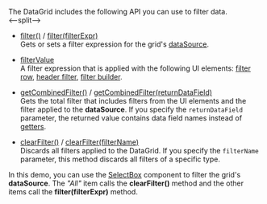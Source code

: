 The DataGrid includes the following API you can use to filter data.     
<--split-->

- [filter()](/Documentation/ApiReference/UI_Components/dxDataGrid/Methods/#filter) / [filter(filterExpr)](/Documentation/ApiReference/UI_Components/dxDataGrid/Methods/#filterfilterExpr)       
Gets or sets a filter expression for the grid's [dataSource](/Documentation/ApiReference/UI_Components/dxDataGrid/Configuration/#dataSource).

- [filterValue](/Documentation/ApiReference/UI_Components/dxDataGrid/Configuration/#filterValue)       
A filter expression that is applied with the following UI elements: [filter row](/Documentation/ApiReference/UI_Components/dxDataGrid/Configuration/filterRow/), [header filter](/Documentation/ApiReference/UI_Components/dxDataGrid/Configuration/headerFilter/), [filter builder](/Documentation/ApiReference/UI_Components/dxDataGrid/Configuration/#filterBuilder).

- [getCombinedFilter()](/Documentation/ApiReference/UI_Components/dxDataGrid/Methods/#getCombinedFilter) / [getCombinedFilter(returnDataField)](/Documentation/ApiReference/UI_Components/dxDataGrid/Methods/#getCombinedFilterreturnDataField)       
Gets the total filter that includes filters from the UI elements and the filter applied to the **dataSource**. If you specify the `returnDataField` parameter, the returned value contains data field names instead of [getters](/Documentation/Guide/Data_Binding/Data_Layer/#Getters_And_Setters).

- [clearFilter()](/Documentation/ApiReference/UI_Components/dxDataGrid/Methods/#clearFilter) / [clearFilter(filterName)](/Documentation/ApiReference/UI_Components/dxDataGrid/Methods/#clearFilterfilterName)       
Discards all filters applied to the DataGrid. If you specify the `filterName` parameter, this method discards all filters of a specific type.

In this demo, you can use the [SelectBox](/Documentation/ApiReference/UI_Components/dxSelectBox/) component to filter the grid's **dataSource**. The *"All"* item calls the **clearFilter()** method and the other items call the **filter(filterExpr)** method.
